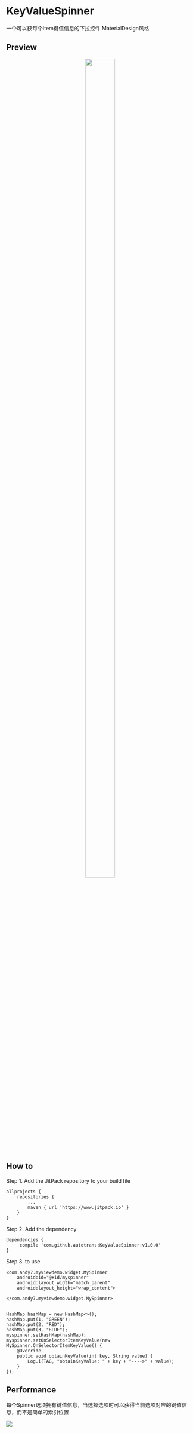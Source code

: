 # KeyValueSpinner
一个可以获每个Item键值信息的下拉控件
MaterialDesign风格

## Preview ##
<center>
<img src="https://github.com/autotrans/KeyValueSpinner/blob/master/pic/preview.png?raw=true" width="40%" height="75%" />
</center>

## How to ##
Step 1. Add the JitPack repository to your build file

	allprojects {
		repositories {
			...
			maven { url 'https://www.jitpack.io' }
		}
	}
Step 2. Add the dependency

	dependencies {
		 compile 'com.github.autotrans:KeyValueSpinner:v1.0.0'
	}

Step 3. to use

	<com.andy7.myviewdemo.widget.MySpinner
        android:id="@+id/myspinner"
        android:layout_width="match_parent"
        android:layout_height="wrap_content">

    </com.andy7.myviewdemo.widget.MySpinner>


	HashMap hashMap = new HashMap<>();
    hashMap.put(1, "GREEN");
    hashMap.put(2, "RED");
    hashMap.put(3, "BLUE");
    myspinner.setHashMap(hashMap);
    myspinner.setOnSelectorItemKeyValue(new MySpinner.OnSelectorItemKeyValue() {
        @Override
        public void obtainKeyValue(int key, String value) {
            Log.i(TAG, "obtainKeyValue: " + key + "---->" + value);
        }
    });

## Performance ##
每个Spinner选项拥有键值信息，当选择选项时可以获得当前选项对应的键值信息，而不是简单的索引位置

![](https://github.com/autotrans/KeyValueSpinner/blob/master/pic/performance.png?raw=true)
